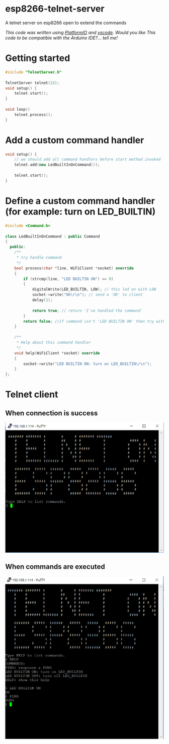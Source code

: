 # esp8266-telnet-server
A telnet server on esp8266 open to extend the commands

_This code was written using [PlatformIO](https://platformio.org/) and [vscode](https://code.visualstudio.com/). Would you like This code to be compatible with the Arduino IDE?... tell me!_

# Getting started
```cpp
#include "TelnetServer.h"

TelnetServer telnet(23);
void setup() {
    telnet.start();
}

void loop() 
    telnet.process();
}
```

# Add a custom command handler
```cpp
void setup() {
    // we should add all command handlers before start method invoked
    telnet.add(new LedBuiltInOnCommand());

    telnet.start();
}
```

# Define a custom command handler (for example: turn on LED_BUILTIN)
```cpp
#include <Command.h>

class LedBuiltInOnCommand : public Command
{
  public:
    /**
     * try handle command
     */
    bool process(char *line, WiFiClient *socket) override
    {
        if (strcmp(line, "LED BUILTIN ON") == 0)
        {
            digitalWrite(LED_BUILTIN, LOW); // this led on with LOW
            socket->write("OK\r\n"); // send a 'OK' to client
            delay(1);

            return true; // return 'I've handled the command'
        }
        return false; //if command isn't 'LED BUILTIN ON' then try with next handler 
    }

    /**
     * Help about this command handler
     */
    void help(WiFiClient *socket) override
    {
        socket->write("LED BUILTIN ON: turn on LED_BUILTIN\r\n");
    }
};
```

# Telnet client
##  When connection is success
![PuTTY console](https://github.com/nelopauselli/esp8266-telnet-server/raw/master/doc/putty-1.png  "")

## When commands are executed
![PuTTY console](https://github.com/nelopauselli/esp8266-telnet-server/raw/master/doc/putty-4.png  "")
